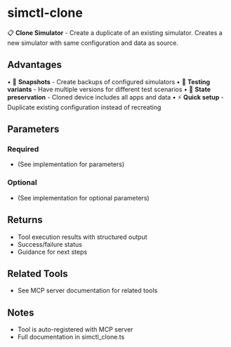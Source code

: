 # simctl-clone

📋 **Clone Simulator** - Create a duplicate of an existing simulator.
Creates a new simulator with same configuration and data as source.

## Advantages

• 📸 **Snapshots** - Create backups of configured simulators
• 🧪 **Testing variants** - Have multiple versions for different test scenarios
• 💾 **State preservation** - Cloned device includes all apps and data
• ⚡ **Quick setup** - Duplicate existing configuration instead of recreating

## Parameters

### Required
- (See implementation for parameters)

### Optional
- (See implementation for optional parameters)

## Returns

- Tool execution results with structured output
- Success/failure status
- Guidance for next steps

## Related Tools

- See MCP server documentation for related tools

## Notes

- Tool is auto-registered with MCP server
- Full documentation in simctl_clone.ts
